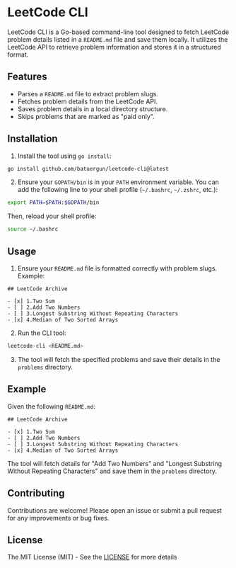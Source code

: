 # LeetCode CLI

LeetCode CLI is a Go-based command-line tool designed to fetch LeetCode problem details listed in a `README.md` file and save them locally. It utilizes the LeetCode API to retrieve problem information and stores it in a structured format.

## Features

- Parses a `README.md` file to extract problem slugs.
- Fetches problem details from the LeetCode API.
- Saves problem details in a local directory structure.
- Skips problems that are marked as "paid only".

## Installation

1. Install the tool using `go install`:
```bash
go install github.com/batuergun/leetcode-cli@latest
```

2. Ensure your `GOPATH/bin` is in your `PATH` environment variable. You can add the following line to your shell profile (`~/.bashrc`, `~/.zshrc`, etc.):
```bash
export PATH=$PATH:$GOPATH/bin
```
Then, reload your shell profile:
```bash
source ~/.bashrc
```

## Usage

1. Ensure your `README.md` file is formatted correctly with problem slugs. Example:
```
## LeetCode Archive

- [x] 1.Two Sum
- [ ] 2.Add Two Numbers
- [ ] 3.Longest Substring Without Repeating Characters
- [x] 4.Median of Two Sorted Arrays
```

2. Run the CLI tool:
```sh
leetcode-cli <README.md>
```

3. The tool will fetch the specified problems and save their details in the `problems` directory.

## Example

Given the following `README.md`:
```
## LeetCode Archive

- [x] 1.Two Sum
- [ ] 2.Add Two Numbers
- [ ] 3.Longest Substring Without Repeating Characters
- [x] 4.Median of Two Sorted Arrays
```
The tool will fetch details for "Add Two Numbers" and "Longest Substring Without Repeating Characters" and save them in the `problems` directory.

## Contributing

Contributions are welcome! Please open an issue or submit a pull request for any improvements or bug fixes.

## License

The MIT License (MIT) - See the [LICENSE](LICENSE) for more details
